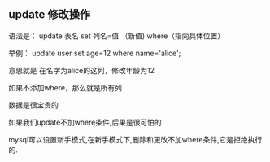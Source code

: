 ## update 修改操作 ##

语法是： update 表名 set 列名=值 （新值) where（指向具体位置） 


举例： update user set age=12 where name='alice';

意思就是 在名字为alice的这列，修改年龄为12

如果不添加where，那么就是所有列

数据是很宝贵的

如果我们update不加where条件,后果是很可怕的

mysql可以设置新手模式,在新手模式下,删除和更改不加where条件,它是拒绝执行的.


